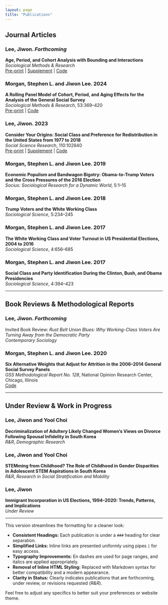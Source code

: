 ```yaml
---
layout: page
title: "Publications"
---
```


## Journal Articles

### **Lee, Jiwon.** *Forthcoming*  
**Age, Period, and Cohort Analysis with Bounding and Interactions**  
*Sociological Methods & Research*  
[Pre-print](assets/jl_smr_apc_pre_print.pdf) | [Supplement](assets/jl_smr_apc_supplement.pdf) | [Code](https://github.com/lee-jiwon/apc-turnout-smr)

### **Morgan, Stephen L.** and **Jiwon Lee.** 2024  
**A Rolling Panel Model of Cohort, Period, and Aging Effects for the Analysis of the General Social Survey**  
*Sociological Methods & Research*, 53:369–420  
[Pre-print](https://osf.io/preprints/socarxiv/m582q) | [Code](https://osf.io/jzkxm/)

### **Lee, Jiwon.** 2023  
**Consider Your Origins: Social Class and Preference for Redistribution in the United States from 1977 to 2018**  
*Social Science Research*, 110:102840  
[Pre-print](assets/jl_ssr_2023_pre_print.pdf) | [Supplement](assets/jl_ssr_2024_supplement.pdf) | [Code](https://github.com/lee-jiwon/gss-origin-redistribution-ssr)

### **Morgan, Stephen L.** and **Jiwon Lee.** 2019  
**Economic Populism and Bandwagon Bigotry: Obama-to-Trump Voters and the Cross Pressures of the 2016 Election**  
*Socius: Sociological Research for a Dynamic World*, 5:1–15

### **Morgan, Stephen L.** and **Jiwon Lee.** 2018  
**Trump Voters and the White Working Class**  
*Sociological Science*, 5:234–245

### **Morgan, Stephen L.** and **Jiwon Lee.** 2017  
**The White Working Class and Voter Turnout in US Presidential Elections, 2004 to 2016**  
*Sociological Science*, 4:656–685

### **Morgan, Stephen L.** and **Jiwon Lee.** 2017  
**Social Class and Party Identification During the Clinton, Bush, and Obama Presidencies**  
*Sociological Science*, 4:394–423

---

## Book Reviews & Methodological Reports

### **Lee, Jiwon.** *Forthcoming*  
Invited Book Review: *Rust Belt Union Blues: Why Working-Class Voters Are Turning Away from the Democratic Party*  
*Contemporary Sociology*

### **Morgan, Stephen L.** and **Jiwon Lee.** 2020  
**Six Alternative Weights that Adjust for Attrition in the 2006–2014 General Social Survey Panels**  
*GSS Methodological Report No. 128*, National Opinion Research Center, Chicago, Illinois  
[Code](https://github.com/stephen-l-morgan/gss-treble-panel-weights)

---

## Under Review & Work in Progress

### **Lee, Jiwon** and **Yool Choi**  
**Decriminalization of Adultery Likely Changed Women’s Views on Divorce Following Spousal Infidelity in South Korea**  
*R&R*, *Demographic Research*

### **Lee, Jiwon** and **Yool Choi**  
**STEMming from Childhood? The Role of Childhood in Gender Disparities in Adolescent STEM Aspirations in South Korea**  
*R&R*, *Research in Social Stratification and Mobility*

### **Lee, Jiwon**  
**Immigrant Incorporation in US Elections, 1994–2020: Trends, Patterns, and Implications**  
*Under Review*

---

This version streamlines the formatting for a cleaner look:

- **Consistent Headings:** Each publication is under a `###` heading for clear separation.
- **Simplified Links:** Inline links are presented uniformly using pipes `|` for easy access.
- **Typography Improvements:** En dashes are used for page ranges, and italics are applied appropriately.
- **Removal of Inline HTML Styling:** Replaced with Markdown syntax for better compatibility and a modern appearance.
- **Clarity in Status:** Clearly indicates publications that are forthcoming, under review, or revisions requested (*R&R*).

Feel free to adjust any specifics to better suit your preferences or website theme.
